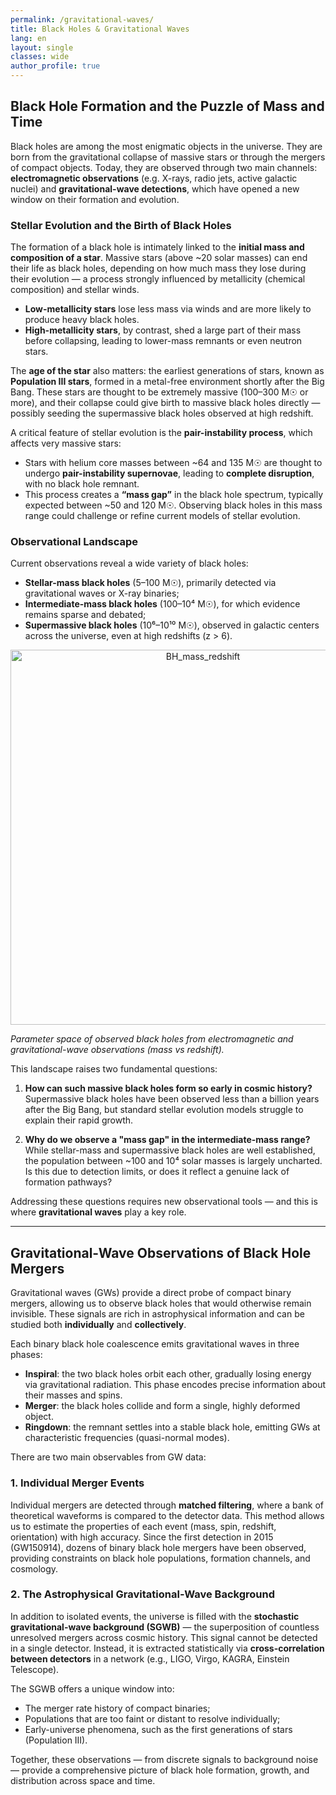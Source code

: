 ```yaml
---
permalink: /gravitational-waves/
title: Black Holes & Gravitational Waves
lang: en
layout: single
classes: wide
author_profile: true
---
```


## Black Hole Formation and the Puzzle of Mass and Time

Black holes are among the most enigmatic objects in the universe. They are born from the gravitational collapse of massive stars or through the mergers of compact objects. Today, they are observed through two main channels: **electromagnetic observations** (e.g. X-rays, radio jets, active galactic nuclei) and **gravitational-wave detections**, which have opened a new window on their formation and evolution.

### Stellar Evolution and the Birth of Black Holes

The formation of a black hole is intimately linked to the **initial mass and composition of a star**. Massive stars (above ~20 solar masses) can end their life as black holes, depending on how much mass they lose during their evolution — a process strongly influenced by metallicity (chemical composition) and stellar winds.  

- **Low-metallicity stars** lose less mass via winds and are more likely to produce heavy black holes.
- **High-metallicity stars**, by contrast, shed a large part of their mass before collapsing, leading to lower-mass remnants or even neutron stars.

The **age of the star** also matters: the earliest generations of stars, known as **Population III stars**, formed in a metal-free environment shortly after the Big Bang. These stars are thought to be extremely massive (100–300 M☉ or more), and their collapse could give birth to massive black holes directly — possibly seeding the supermassive black holes observed at high redshift.

A critical feature of stellar evolution is the **pair-instability process**, which affects very massive stars:

- Stars with helium core masses between ~64 and 135 M☉ are thought to undergo **pair-instability supernovae**, leading to **complete disruption**, with no black hole remnant.
- This process creates a **“mass gap”** in the black hole spectrum, typically expected between ~50 and 120 M☉. Observing black holes in this mass range could challenge or refine current models of stellar evolution.

### Observational Landscape

Current observations reveal a wide variety of black holes:

- **Stellar-mass black holes** (5–100 M☉), primarily detected via gravitational waves or X-ray binaries;
- **Intermediate-mass black holes** (100–10⁴ M☉), for which evidence remains sparse and debated;
- **Supermassive black holes** (10⁶–10¹⁰ M☉), observed in galactic centers across the universe, even at high redshifts (z > 6).

<p align="center">
  <img src="../assets/images/BH_mass_redshift.png" alt="BH_mass_redshift" width="600"/>
</p>

*Parameter space of observed black holes from electromagnetic and gravitational-wave observations (mass vs redshift).*

This landscape raises two fundamental questions:

1. **How can such massive black holes form so early in cosmic history?**  
   Supermassive black holes have been observed less than a billion years after the Big Bang, but standard stellar evolution models struggle to explain their rapid growth.

2. **Why do we observe a "mass gap" in the intermediate-mass range?**  
   While stellar-mass and supermassive black holes are well established, the population between ~100 and 10⁴ solar masses is largely uncharted. Is this due to detection limits, or does it reflect a genuine lack of formation pathways?

Addressing these questions requires new observational tools — and this is where **gravitational waves** play a key role.

---

## Gravitational-Wave Observations of Black Hole Mergers

Gravitational waves (GWs) provide a direct probe of compact binary mergers, allowing us to observe black holes that would otherwise remain invisible. These signals are rich in astrophysical information and can be studied both **individually** and **collectively**.

Each binary black hole coalescence emits gravitational waves in three phases:

- **Inspiral**: the two black holes orbit each other, gradually losing energy via gravitational radiation. This phase encodes precise information about their masses and spins.
- **Merger**: the black holes collide and form a single, highly deformed object.
- **Ringdown**: the remnant settles into a stable black hole, emitting GWs at characteristic frequencies (quasi-normal modes).

There are two main observables from GW data:

### 1. Individual Merger Events

Individual mergers are detected through **matched filtering**, where a bank of theoretical waveforms is compared to the detector data. This method allows us to estimate the properties of each event (mass, spin, redshift, orientation) with high accuracy. Since the first detection in 2015 (GW150914), dozens of binary black hole mergers have been observed, providing constraints on black hole populations, formation channels, and cosmology.

### 2. The Astrophysical Gravitational-Wave Background

In addition to isolated events, the universe is filled with the **stochastic gravitational-wave background (SGWB)** — the superposition of countless unresolved mergers across cosmic history. This signal cannot be detected in a single detector. Instead, it is extracted statistically via **cross-correlation between detectors** in a network (e.g., LIGO, Virgo, KAGRA, Einstein Telescope).

The SGWB offers a unique window into:

- The merger rate history of compact binaries;
- Populations that are too faint or distant to resolve individually;
- Early-universe phenomena, such as the first generations of stars (Population III).

Together, these observations — from discrete signals to background noise — provide a comprehensive picture of black hole formation, growth, and distribution across space and time.
